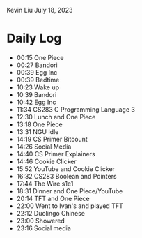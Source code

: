 Kevin Liu
July 18, 2023

# Daily Log
- 00:15 One Piece
- 00:27 Bandori
- 00:39 Egg Inc
- 00:39 Bedtime
- 10:23 Wake up
- 10:39 Bandori
- 10:42 Egg Inc
- 11:34 CS283 C Programming Language 3
- 12:30 Lunch and One Piece
- 13:18 One Piece
- 13:31 NGU Idle
- 14:19 CS Primer Bitcount
- 14:26 Social Media
- 14:40 CS Primer Explainers
- 14:46 Cookie Clicker
- 15:52 YouTube and Cookie Clicker
- 16:32 CS283 Boolean and Pointers
- 17:44 The Wire s1e1
- 18:31 Dinner and One Piece/YouTube
- 20:14 TFT and One Piece
- 22:00 Went to Ivan's and played TFT
- 22:12 Duolingo Chinese
- 23:00 Showered
- 23:16 Social media